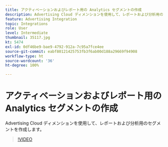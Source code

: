 ```yaml
---
title: アクティベーションおよびレポート用の Analytics セグメントの作成
description: Advertising Cloud ディメンションを使用して、レポートおよび分析用のセグメントを作成します。
feature: Advertising Integration
topic: Integrations
role: User
level: Intermediate
thumbnail: 35117.jpg
kt: 5474
exl-id: 0df46be9-bae9-4792-912a-7c95a7fce4ee
source-git-commit: eabf80121425753fb3f6ab00d188a29669f94908
workflow-type: ht
source-wordcount: '36'
ht-degree: 100%

---
```


# アクティベーションおよびレポート用の Analytics セグメントの作成

Advertising Cloud ディメンションを使用して、レポートおよび分析用のセグメントを作成します。

>[!VIDEO](https://video.tv.adobe.com/v/35117/?quality=12&learn=on)
